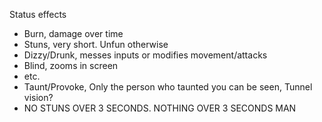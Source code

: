 Status effects
- Burn, damage over time
- Stuns, very short. Unfun otherwise
- Dizzy/Drunk, messes inputs or modifies movement/attacks
- Blind, zooms in screen
- etc.
- Taunt/Provoke, Only the person who taunted you can be seen, Tunnel vision?
- NO STUNS OVER 3 SECONDS. NOTHING OVER 3 SECONDS MAN

